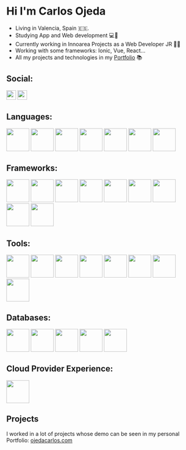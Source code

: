 # Hi I'm <b>Carlos Ojeda</b>

* Living in Valencia, Spain 🇪🇸. 
* Studying App and Web development 💻📱
* Currently working in Innoarea Projects as a Web Developer JR 👨‍💻
* Working with some frameworks: Ionic, Vue, React...
* All my projects and technologies in my [Portfolio](https://ojedacarlos.com/) 📚

## Social:
<a href="https://github.com/CarlosOjeda809"><img src="https://upload.wikimedia.org/wikipedia/commons/thumb/c/c2/GitHub_Invertocat_Logo.svg/1200px-GitHub_Invertocat_Logo.svg.png" height="25"></a>
<a href="https://instagram.com/_ojeda_055?igsh=NGNnZWNwbzh5bGJx"><img src="" height="25"></a>

## Languages:
<code><img width="60" src="https://kinsta.com/wp-content/uploads/2021/03/HTML-5-Badge-Logo.png?raw=true"></code>
<code><img width="60" src="https://ultimatecourses.com/assets/category/css-fcba6b473cb1125595dc28163be24eb673907258b5f6f6c82967a0587a9df20c.svg"></code>
<code><img width="60" src="https://encrypted-tbn0.gstatic.com/images?q=tbn:ANd9GcRuHnJDLOcdm_0b6N6kNj-1OvO9KhKYgqIy0w&s"></code>
<code><img width="60" src="https://upload.wikimedia.org/wikipedia/commons/thumb/4/4c/Typescript_logo_2020.svg/1200px-Typescript_logo_2020.svg.png"></code>
<code><img width="60" src="https://desarrolloweb.com/storage/tag_images/actual/BzOL16MEqsKOe0VThjF6FXPBi0uyK16lkTety9Wz.png"></code>
<code><img width="60" src="https://images.icon-icons.com/2699/PNG/512/java_logo_icon_169577.png"></code>
<code><img width="60" src="https://i0.wp.com/sitecloudy.com/wp-content/uploads/2023/07/Que-es-Swift-y-cuales-son-sus-ventajas-y-desventajas-1-e1690584338834.png?fit=488%2C504&ssl=1"></code>

## Frameworks:
<code><img width="60" src="https://upload.wikimedia.org/wikipedia/commons/thumb/d/d9/Node.js_logo.svg/1200px-Node.js_logo.svg.png"></code>
<code><img width="60" src="https://upload.wikimedia.org/wikipedia/commons/thumb/4/47/React.svg/1200px-React.svg.png"></code>
<code><img width="60" src="https://upload.wikimedia.org/wikipedia/commons/thumb/9/95/Vue.js_Logo_2.svg/1200px-Vue.js_Logo_2.svg.png"></code>
<code><img width="60" src="https://nuxt.com/assets/design-kit/icon-green.svg"></code>
<code><img width="60" src="https://www.returngis.net/wp-content/uploads/2023/04/ionic.png"></code>
<code><img width="60" src="https://upload.wikimedia.org/wikipedia/commons/thumb/c/cf/Angular_full_color_logo.svg/1200px-Angular_full_color_logo.svg.png"></code>
<code><img width="60" src="https://miro.medium.com/v2/resize:fit:1200/1*gxXLMIuJDHCH7fwIgEP1cg.png"></code>
<code><img width="60" src="https://codekitapp.com/images/help/free-tailwind-icon@2x.png"></code>
<code><img width="60" src="https://upload.wikimedia.org/wikipedia/commons/thumb/b/b2/Bootstrap_logo.svg/1200px-Bootstrap_logo.svg.png"></code>

## Tools:

<code><img width="60" src="https://upload.wikimedia.org/wikipedia/commons/thumb/c/c1/Android_Studio_icon_%282023%29.svg/1200px-Android_Studio_icon_%282023%29.svg.png"></code>
<code><img width="60" src="https://is1-ssl.mzstatic.com/image/thumb/Purple221/v4/ce/39/a4/ce39a472-a515-e227-1c9e-3ce520212009/Xcode-85-220-0-4-0-0-2x-sRGB-0-0.png/1200x630bb.png"></code>
<code><img width="60" src="https://https://miro.medium.com/v2/resize:fit:1400/1*rCK7fhfY9jb-osA77oaOAQ.png"></code>
<code><img width="60" src="https://upload.wikimedia.org/wikipedia/commons/thumb/e/ef/JetBrains_IntelliJ_IDEA_Product_Icon.svg/1200px-JetBrains_IntelliJ_IDEA_Product_Icon.svg.png"></code>
<code><img width="60" src="https://nocodestartup.io/wp-content/uploads/2024/01/postman-nocode.webp"></code>
<code><img width="60" src="https://pipedream.com/s.v0/app_XaLh2x/logo/orig"></code>
<code><img width="60" src="https://cdn.sanity.io/images/599r6htc/regionalized/5094051dac77593d0f0978bdcbabaf79e5bb855c-1080x1080.png?w=540&h=540&q=75&fit=max&auto=format"></code>
<code><img width="60" src="https://encrypted-tbn0.gstatic.com/images?q=tbn:ANd9GcT_-QOQy5yuSNTMInbe-cPN8g1WXW9VazKH_Qpmj2jG6n-8rp3BtGW0d4G5xgXlxOCXNlA&usqp=CAU"></code>

## Databases:

<code><img width="60" src="https://images.sftcdn.net/images/t_app-icon-m/p/917c77e8-96d1-11e6-8453-00163ed833e7/3780880766/mysql-com-icon.png"></code>
<code><img width="60" src="https://www.pngall.com/wp-content/uploads/13/Mongodb-PNG-Free-Image.png"></code>
<code><img width="60" src="https://cdn.prod.website-files.com/655b60964be1a1b36c746790/655b60964be1a1b36c746d41_646dfce3b9c4849f6e401bff_supabase-logo-icon_1.png"></code>
<code><img width="60" src="https://www.gstatic.com/devrel-devsite/prod/v6dc4611c4232bd02b2b914c4948f523846f90835f230654af18f87f75fe9f73c/firebase/images/touchicon-180.png"></code>
<code><img width="60" src="https://upload.wikimedia.org/wikipedia/commons/2/29/Postgresql_elephant.svg"></code>

## Cloud Provider Experience:

<code><img width="60" src="https://images.g2crowd.com/uploads/product/image/social_landscape/social_landscape_e6d9cd7838e449b6079531d9feae9788/google-cloud-console.png"></code>

## Projects

I worked in a lot of projects whose demo can be seen in my personal Portfolio: [ojedacarlos.com](https://ojedacarlos.com)
